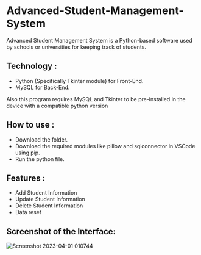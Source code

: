 # Advanced-Student-Management-System

Advanced Student Management System is a Python-based software used by schools or universities for keeping track of students.

## Technology :
* Python (Specifically Tkinter module) for Front-End.
* MySQL for Back-End.

Also this program requires MySQL and Tkinter to be pre-installed in the device with a compatible python version

## How to use :
* Download the folder.
* Download the required modules like pillow and sqlconnector in VSCode using pip.
* Run the python file. 

## Features :
* Add Student Information
* Update Student Information
* Delete Student Information
* Data reset

## Screenshot of the Interface:

![Screenshot 2023-04-01 010744](https://user-images.githubusercontent.com/89782123/229213580-baf6e5f7-eb54-4cb8-b738-2e799559e1e3.png)


